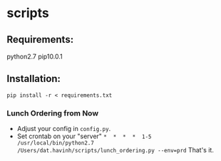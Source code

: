 # scripts

## Requirements:
python2.7
pip10.0.1


## Installation:
`pip install -r < requirements.txt`


### Lunch Ordering from Now
- Adjust your config in `config.py`.
- Set crontab on your "server" `*  *  *  *  1-5  /usr/local/bin/python2.7 /Users/dat.havinh/scripts/lunch_ordering.py --env=prd`
That's it.
